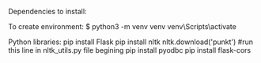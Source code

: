 Dependencies to install:

To create environment:
$ python3 -m venv venv
venv\Scripts\activate

Python libraries:
pip install Flask
pip install nltk
nltk.download('punkt') #run this line in nltk_utils.py file begining
pip install pyodbc
pip install flask-cors

